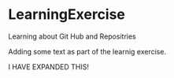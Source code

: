 # LearningExercise
Learning about Git Hub and Repositries

Adding some text as part of the learnig exercise.

I HAVE EXPANDED THIS!